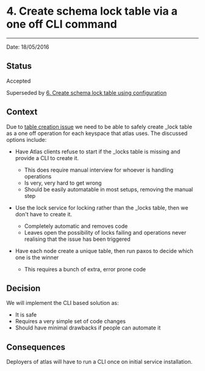 # 4. Create schema lock table via a one off CLI command
*******************************************************

Date: 18/05/2016

## Status

Accepted

Superseded by [6. Create schema lock table using configuration](0006-create-schema-lock-table-using-configuration.md)

## Context

Due to [table creation issue](0002-prevent-tables-from-being-creating-simultaneously-in-cassandra-via-a-locks-table.md) we need to be able to safely create _lock table as a one off operation for each keyspace that atlas uses. The discussed options include:

- Have Atlas clients refuse to start if the _locks table is missing and provide a CLI to create it.
  - This does require manual interview for whoever is handling operations
  - Is very, very hard to get wrong
  - Should be easily automatable in most setups, removing the manual step

- Use the lock service for locking rather than the _locks table, then we don't have to create it.
  - Completely automatic and removes code
  - Leaves open the possibility of locks failing and operations never realising that the issue has been triggered

- Have each node create a unique table, then run paxos to decide which one is the winner
  - This requires a bunch of extra, error prone code


## Decision

We will implement the CLI based solution as:

- It is safe
- Requires a very simple set of code changes
- Should have minimal drawbacks if people can automate it

## Consequences

Deployers of atlas will have to run a CLI once on initial service installation.
